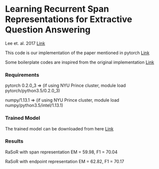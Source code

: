 # Learning Recurrent Span Representations for Extractive Question Answering
Lee et. al. 2017 [Link](https://arxiv.org/abs/1611.01436)

This code is our implementation of the paper mentioned in pytorch [Link](http://pytorch.org/)

Some boilerplate codes are inspired from the original implementation [Link](https://github.com/shimisalant/RaSoR)

### Requirements
pytorch 0.2.0_3 => (if using NYU Prince cluster,  module load pytorch/python3.5/0.2.0_3)

numpy/1.13.1 => (if using NYU Prince cluster, module load numpy/python3.5/intel/1.13.1)


### Trained Model
The trained model can be downloaded from here [Link](https://drive.google.com/file/d/1vV-bjGqv88C4NKmlWpfit0R3BEg2ezlD/view?usp=sharing)

### Results
RaSoR with span representation EM = 59.98, F1 = 70.04

RaSoR with endpoint representation EM = 62.82, F1 = 70.17